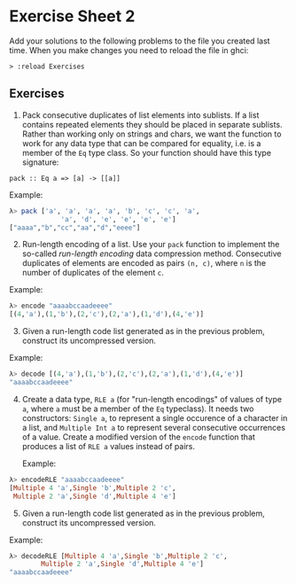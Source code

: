 # Exercise Sheet 2

Add your solutions to the following problems to the file you created last time. When you make changes you need to reload the file in ghci:

```
> :reload Exercises
```

## Exercises

1. Pack consecutive duplicates of list elements into sublists. If a
   list contains repeated elements they should be placed in separate
   sublists. Rather than working only on strings and chars, we want
   the function to work for any data type that can be compared for
   equality, i.e. is a member of the `Eq` type class. So your function
   should have this type signature:
	
```
pack :: Eq a => [a] -> [[a]]
```

Example:

```haskell
λ> pack ['a', 'a', 'a', 'a', 'b', 'c', 'c', 'a', 
             'a', 'd', 'e', 'e', 'e', 'e']
["aaaa","b","cc","aa","d","eeee"]
``` 
	
	
2. Run-length encoding of a list. Use your `pack` function to
   implement the so-called *run-length encoding* data compression
   method. Consecutive duplicates of elements are encoded as pairs `(n, c)`, where `n` is the number of duplicates of the element `c`.

Example:
```haskell
λ> encode "aaaabccaadeeee"
[(4,'a'),(1,'b'),(2,'c'),(2,'a'),(1,'d'),(4,'e')]
```

3. Given a run-length code list generated as in the previous problem, construct its uncompressed version.

Example:
```haskell
λ> decode [(4,'a'),(1,'b'),(2,'c'),(2,'a'),(1,'d'),(4,'e')]
"aaaabccaadeeee"
```

4. Create a data type, `RLE a` (for "run-length encodings" of values
   of type `a`, where `a` must be a member of the `Eq` typeclass). It
   needs two constructors: `Single a`, to represent a single occurence
   of a character in a list, and `Multiple Int a` to represent several
   consecutive occurrences of a value. Create a modified version of
   the `encode` function that produces a list of `RLE a` values
   instead of pairs.

	Example:

```haskell
λ> encodeRLE "aaaabccaadeeee"
[Multiple 4 'a',Single 'b',Multiple 2 'c',
 Multiple 2 'a',Single 'd',Multiple 4 'e']
```

5. Given a run-length code list generated as in the previous problem, construct its uncompressed version.

Example:
```haskell
λ> decodeRLE [Multiple 4 'a',Single 'b',Multiple 2 'c',
        Multiple 2 'a',Single 'd',Multiple 4 'e']
"aaaabccaadeeee"
```
